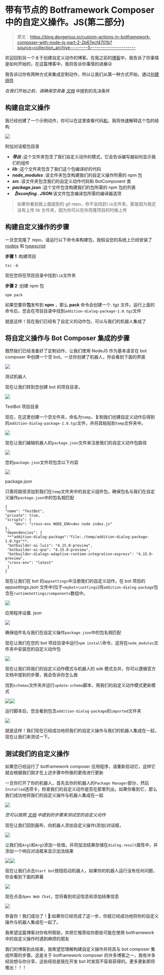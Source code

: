 # 带有节点的 Botframework Composer 中的自定义操作。JS(第二部分)

> 原文：<https://blog.devgenius.io/custom-actions-in-botframework-composer-with-node-js-part-2-2b67ecf4701b?source=collection_archive---------5----------------------->

欢迎回到另一个关于创建自定义动作的博客。在我之前的[博客](https://medium.com/@gaikwadjitesh42/custom-actions-in-botframework-composer-with-node-js-part-1-8081b5c7927f)中，我告诉了你事情是如何开始的，在这篇博客中，我将告诉你事情的进展😜

我告诉过你有两种方式来集成定制动作，所以让我们从第一种方式开始，通过[创建组件](https://docs.microsoft.com/en-us/composer/concept-extend-with-code)

*在我们开始之前，请确保您具备* [*文档*](https://docs.microsoft.com/en-us/composer/how-to-create-custom-actions#prerequisites) 中提到的先决条件

## 构建自定义操作

我已经创建了一个示例动作，你可以在这里查看代码[和](https://github.com/JiteshGaikwad/AdditionDialogPackage)，我将快速解释这个包的结构

![](img/92f67ee289e3b40c0685ea3ce9fd6173.png)

附加对话框包目录

*   ***导出*** :这个文件夹包含了我们自定义动作的模式，它会告诉编写器如何显示我们的组件
*   ***lib*** :这个文件夹包含了我们这个包编译好的代码
*   ***node_modules*** :该文件夹包含构建我们的自定义操作所需的 npm 包
*   ***src*** :该文件夹包含我们的自定义动作代码和 BotComponent 类
*   ***package.json*** :这个文件包含构建我们的包所需的 npm 包的列表
*   ***【tsconfing . JSON***:该文件包含编译包所需的编译器选项

> 如果你看到我上面提到的 git repo，你不会找到`lib`文件夹，那是因为我还没有上传 lib 文件夹，因为你可以在你克隆项目的时候上传

## 构建自定义操作的步骤

一旦您克隆了 repo，请运行以下命令来构建包，我假设您的系统上已经安装了 [nodejs](https://nodejs.org/en/) 和 [typescript](https://www.typescriptlang.org/)

**步骤 1** :构建项目

```
tsc -b
```

现在您将在项目目录中找到`lib`文件夹

**步骤 2** :创建 npm 包

```
npm pack
```

如果您要将**包**发布到 **npm** ，那么 **pack** 命令会创建一个. tgz 文件。运行上面的命令后，您会在项目目录中找到`addition-dialog-package-1.0.tgz`文件

就是这样！现在我们已经有了自定义的动作包，可以与我们的机器人集成了

## 将自定义操作与 Bot Composer 集成的步骤

既然我们已经准备好了定制动作，让我们使用 NodeJS 作为基本语言在 bot composer 中创建一个空 bot。一旦你创建了机器人，你会看到下面的界面

![](img/8ecb26392347c63f530f6d5fbe39d744.png)

测试机器人

现在让我们转到您创建 bot 的项目目录，

![](img/c741bdec0c2f37f2d1347a3ee7855b7b.png)

TestBot 项目目录

现在，在这里创建一个空文件夹，命名为`temp`，复制我们创建自定义动作后得到的`addition-dialog-package-1.0.tgz`文件，并将其粘贴到`temp`文件夹中。

![](img/9539ceb035f469214499448b8dbc910a.png)

现在让我们编辑机器人的`package.json`文件来注册我们的自定义动作包路径

![](img/090dd389004e901944a6efb591c1a245.png)

您的`package.json`文件将包含以下内容

![](img/4fcc7f6cad7449f2cf7686cc69577270.png)

package.json

只需将路径添加到我们在`temp`文件夹中的自定义组件包，确保包名与我们在自定义操作`package.json`中的包名相匹配

```
{
"name": "TestBot",
"private": true,
"scripts": {
    "dev": "cross-env NODE_ENV=dev node index.js"
},
"dependencies": {
 **"addition-dialog-package":"file:./temp/addition-dialog-package- 1.0.tgz"**,
 "botbuilder-ai-luis": "4.15.0-preview",
 "botbuilder-ai-qna": "4.15.0-preview",
 "botbuilder-dialogs-adaptive-runtime-integration-express": "4.15.0- preview",
 "cross-env": "latest"
 }
}
```

现在让我们在 bot 的`appsettings`中注册我们的自定义动作。在 bot 项目的 *appsettings.json* 文件中(位于`<mybot>\settings`)将`addition-dialog-package`包含在`runtimeSettings/components`数组中。

![](img/782f06feaf65f7a89ce4f276215f30d3.png)

应用程序设置. json

![](img/c29b19176abddb4a18432629df213c86.png)

确保组件名与我们在自定义操作`package.json`中的包名相匹配

现在让我们在您的 bot 项目目录中运行`npm install`命令，这将在`node_modules`文件夹中安装您的自定义动作包

![](img/44f089eb6d0efa0e34a628d7b5378136.png)

现在让我们将我们的自定义动作模式与机器人的 sdk 模式合并，你可以遵循官方文档中提到的步骤，我会告诉你怎么做

找到`schemas`文件夹并运行`update-schema`脚本，用我们的自定义动作模式更新模式

![](img/855807dbd69d5053da8dcf5fa6cb0026.png)![](img/96a200956011678e5b3264d94bd4aa5d.png)

运行脚本后，您会看到包含`addition-dialog-package`的`imported`文件夹

![](img/fe0c3a3736b83f5668747ef6b36aec00.png)

就是这样！我们现在已经成功地将我们的自定义操作与我们的机器人集成在一起，现在让我们来测试一下。

## 测试我们的自定义操作

如果您已经运行了 botframework composer 应用程序，请重新启动它，这样它就会根据我们刚才在上述步骤中所做的更改进行更新

一旦你打开了你的机器人，首先去你的机器人的`Package Manager`部分，然后`Installed`选项卡，检查我们的自定义动作是否在那里列出。如果你看到它，那么我们成功地将我们的自定义操作与机器人集成在一起

![](img/0f17a3d67b0dc7c7ada068e4c18c2a4f.png)

*您可以按照* [*文档*](https://docs.microsoft.com/en-us/composer/how-to-create-custom-actions#test) *中提到的步骤来测试您的自定义动作*

现在让我们回到画布，向机器人添加自定义操作(添加)对话框，

![](img/13ea4caad802c34aa80358bd729cf200.png)

让我们给`Arg1`和`Arg2`添加一些值，并将加法结果存储在`dialog.result`属性中，并添加一个响应对话框来显示加法结果

![](img/d6ee33fc30b4cf586dd2f2fd9ccda371.png)![](img/e554a1459b4de96ddd2112eacbc6296d.png)

现在让我们点击`Start bot`按钮启动机器人，如果你的机器人运行没有任何问题，你会看到下面的屏幕

![](img/ee07dce05f499eab3bab66512e9d861f.png)

现在点击`Open Web Chat`，您将看到欢迎信息和添加结果信息

![](img/13255466f65b4cf9bae4d82f64028947.png)

恭喜你！我们成功了！🥳:如果你已经完成了这一步，你就已经成功地将你的自定义操作与机器人集成在一起了。

我希望这篇博客对你有所帮助，并把它推荐给你那些可能在使用 botframework 中的自定义操作时遇到麻烦的朋友

我们的博客到此结束，我希望您理解构建自定义操作并将其与 bot composer 集成所需的步骤。这是关于 botframework composer 的许多博客之一，我有许多经验想与你分享，这些经验是我在开发 bot 时发现不容易获得的。更多更新即将推出！！！
